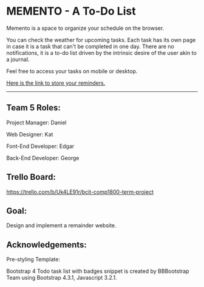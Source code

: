 # MEMENTO - A To-Do List

Memento is a space to organize your schedule on the browser. 

You can check the weather for upcoming tasks. Each task has its own page in case it is a task that can't be completed in one day. There are no notifications, it is a to-do list driven by the intrinsic desire of the user akin to a journal.

Feel free to access your tasks on mobile or desktop.

[Here is the link to store your reminders.](https://term-project-1800.herokuapp.com/)

***


## Team 5 Roles:

Project Manager: Daniel

Web Designer: Kat

Font-End Developer: Edgar

Back-End Developer: George

## Trello Board:
https://trello.com/b/Uk4LE91r/bcit-comp1800-term-project

## Goal:

Design and implement a remainder website.

## Acknowledgements:
Pre-styling Template:

Bootstrap 4 Todo task list with badges snippet is created by BBBootstrap Team using Bootstrap 4.3.1, Javascript 3.2.1.

